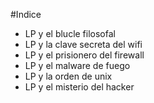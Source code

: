 #Indice

* LP y el blucle filosofal
* LP y la clave secreta del wifi
* LP y el prisionero del firewall
* LP y el malware de fuego
* LP y la orden de unix
* LP y el misterio del hacker
